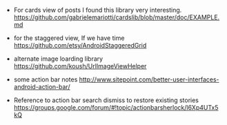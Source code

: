   * For cards view of posts I found this library very interesting. https://github.com/gabrielemariotti/cardslib/blob/master/doc/EXAMPLE.md

  * for the staggered view, If we have time https://github.com/etsy/AndroidStaggeredGrid
  * alternate image loarding library https://github.com/koush/UrlImageViewHelper
  * some action bar notes http://www.sitepoint.com/better-user-interfaces-android-action-bar/
  * Reference to action bar search dismiss to restore existing stories https://groups.google.com/forum/#!topic/actionbarsherlock/l6Xp4UTx5kQ
